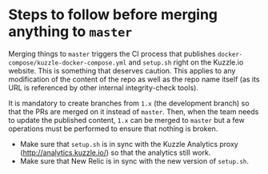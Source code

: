 # Steps to follow before merging anything to `master`

Merging things to `master` triggers the CI process that publishes `docker-compose/kuzzle-docker-compose.yml`
and `setup.sh` right on the Kuzzle.io website. This is something that deserves caution.
This applies to any modification of the content of the repo as well as the repo name itself (as its URL is
referenced by other internal integrity-check tools).

It is mandatory to create branches from `1.x` (the development branch) so that the PRs are merged on it
instead of `master`. Then, when the team needs to update the published content, `1.x` can be merged to
`master` but a few operations must be performed to ensure that nothing is broken.

* Make sure that `setup.sh` is in sync with the Kuzzle Analytics proxy (http://analytics.kuzzle.io/) so that
the analytics still work.
* Make sure that New Relic is in sync with the new version of `setup.sh`.